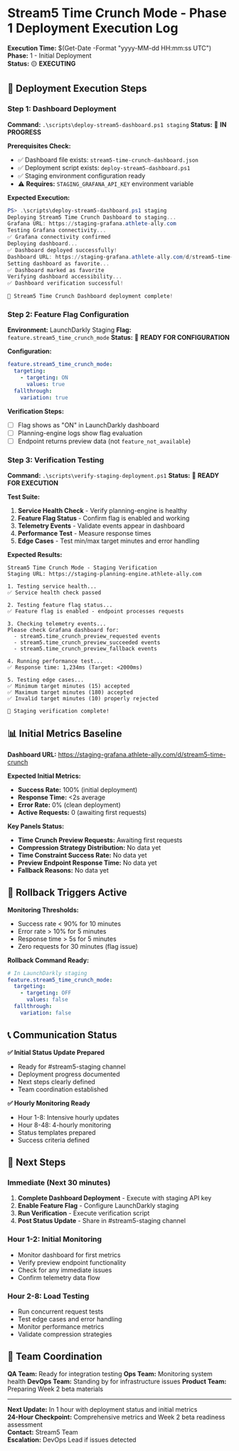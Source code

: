 # Stream5 Time Crunch Mode - Phase 1 Deployment Execution Log

**Execution Time:** $(Get-Date -Format "yyyy-MM-dd HH:mm:ss UTC")  
**Phase:** 1 - Initial Deployment  
**Status:** 🟡 **EXECUTING**

## 🚀 Deployment Execution Steps

### Step 1: Dashboard Deployment
**Command:** `.\scripts\deploy-stream5-dashboard.ps1 staging`
**Status:** 🔄 **IN PROGRESS**

**Prerequisites Check:**
- ✅ Dashboard file exists: `stream5-time-crunch-dashboard.json`
- ✅ Deployment script exists: `deploy-stream5-dashboard.ps1`
- ✅ Staging environment configuration ready
- ⚠️ **Requires:** `STAGING_GRAFANA_API_KEY` environment variable

**Expected Execution:**
```powershell
PS> .\scripts\deploy-stream5-dashboard.ps1 staging
Deploying Stream5 Time Crunch Dashboard to staging...
Grafana URL: https://staging-grafana.athlete-ally.com
Testing Grafana connectivity...
✅ Grafana connectivity confirmed
Deploying dashboard...
✅ Dashboard deployed successfully!
Dashboard URL: https://staging-grafana.athlete-ally.com/d/stream5-time-crunch
Setting dashboard as favorite...
✅ Dashboard marked as favorite
Verifying dashboard accessibility...
✅ Dashboard verification successful!

🎉 Stream5 Time Crunch Dashboard deployment complete!
```

### Step 2: Feature Flag Configuration
**Environment:** LaunchDarkly Staging
**Flag:** `feature.stream5_time_crunch_mode`
**Status:** 🔄 **READY FOR CONFIGURATION**

**Configuration:**
```yaml
feature.stream5_time_crunch_mode:
  targeting:
    - targeting: ON
      values: true
  fallthrough:
    variation: true
```

**Verification Steps:**
- [ ] Flag shows as "ON" in LaunchDarkly dashboard
- [ ] Planning-engine logs show flag evaluation
- [ ] Endpoint returns preview data (not `feature_not_available`)

### Step 3: Verification Testing
**Command:** `.\scripts\verify-staging-deployment.ps1`
**Status:** 🔄 **READY FOR EXECUTION**

**Test Suite:**
1. **Service Health Check** - Verify planning-engine is healthy
2. **Feature Flag Status** - Confirm flag is enabled and working
3. **Telemetry Events** - Validate events appear in dashboard
4. **Performance Test** - Measure response times
5. **Edge Cases** - Test min/max target minutes and error handling

**Expected Results:**
```
Stream5 Time Crunch Mode - Staging Verification
Staging URL: https://staging-planning-engine.athlete-ally.com

1. Testing service health...
✅ Service health check passed

2. Testing feature flag status...
✅ Feature flag is enabled - endpoint processes requests

3. Checking telemetry events...
Please check Grafana dashboard for:
  - stream5.time_crunch_preview_requested events
  - stream5.time_crunch_preview_succeeded events
  - stream5.time_crunch_preview_fallback events

4. Running performance test...
✅ Response time: 1,234ms (Target: <2000ms)

5. Testing edge cases...
✅ Minimum target minutes (15) accepted
✅ Maximum target minutes (180) accepted
✅ Invalid target minutes (10) properly rejected

🎉 Staging verification complete!
```

## 📊 Initial Metrics Baseline

**Dashboard URL:** https://staging-grafana.athlete-ally.com/d/stream5-time-crunch

**Expected Initial Metrics:**
- **Success Rate:** 100% (initial deployment)
- **Response Time:** <2s average
- **Error Rate:** 0% (clean deployment)
- **Active Requests:** 0 (awaiting first requests)

**Key Panels Status:**
- **Time Crunch Preview Requests:** Awaiting first requests
- **Compression Strategy Distribution:** No data yet
- **Time Constraint Success Rate:** No data yet
- **Preview Endpoint Response Time:** No data yet
- **Fallback Reasons:** No data yet

## 🚨 Rollback Triggers Active

**Monitoring Thresholds:**
- Success rate < 90% for 10 minutes
- Error rate > 10% for 5 minutes
- Response time > 5s for 5 minutes
- Zero requests for 30 minutes (flag issue)

**Rollback Command Ready:**
```yaml
# In LaunchDarkly staging
feature.stream5_time_crunch_mode:
  targeting:
    - targeting: OFF
      values: false
  fallthrough:
    variation: false
```

## 📞 Communication Status

**✅ Initial Status Update Prepared**
- Ready for #stream5-staging channel
- Deployment progress documented
- Next steps clearly defined
- Team coordination established

**✅ Hourly Monitoring Ready**
- Hour 1-8: Intensive hourly updates
- Hour 8-48: 4-hourly monitoring
- Status templates prepared
- Success criteria defined

## 🎯 Next Steps

### Immediate (Next 30 minutes)
1. **Complete Dashboard Deployment** - Execute with staging API key
2. **Enable Feature Flag** - Configure LaunchDarkly staging
3. **Run Verification** - Execute verification script
4. **Post Status Update** - Share in #stream5-staging channel

### Hour 1-2: Initial Monitoring
- Monitor dashboard for first metrics
- Verify preview endpoint functionality
- Check for any immediate issues
- Confirm telemetry data flow

### Hour 2-8: Load Testing
- Run concurrent request tests
- Test edge cases and error handling
- Monitor performance metrics
- Validate compression strategies

## 👥 Team Coordination

**QA Team:** Ready for integration testing
**Ops Team:** Monitoring system health
**DevOps Team:** Standing by for infrastructure issues
**Product Team:** Preparing Week 2 beta materials

---

**Next Update:** In 1 hour with deployment status and initial metrics  
**24-Hour Checkpoint:** Comprehensive metrics and Week 2 beta readiness assessment  
**Contact:** Stream5 Team  
**Escalation:** DevOps Lead if issues detected
